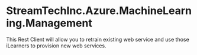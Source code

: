 # StreamTechInc.Azure.MachineLearning.Management
This Rest Client will allow you to retrain existing web service and use those iLearners to provision new web services.
